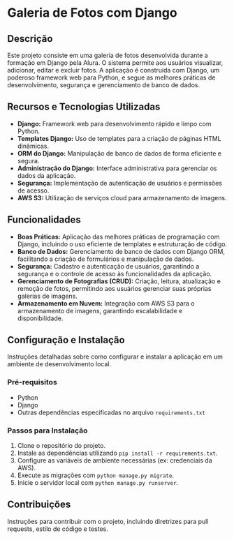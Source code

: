 # Galeria de Fotos com Django

## Descrição
Este projeto consiste em uma galeria de fotos desenvolvida durante a formação em Django pela Alura. O sistema permite aos usuários visualizar, adicionar, editar e excluir fotos. A aplicação é construída com Django, um poderoso framework web para Python, e segue as melhores práticas de desenvolvimento, segurança e gerenciamento de banco de dados.

## Recursos e Tecnologias Utilizadas
- **Django:** Framework web para desenvolvimento rápido e limpo com Python.
- **Templates Django:** Uso de templates para a criação de páginas HTML dinâmicas.
- **ORM do Django:** Manipulação de banco de dados de forma eficiente e segura.
- **Administração do Django:** Interface administrativa para gerenciar os dados da aplicação.
- **Segurança:** Implementação de autenticação de usuários e permissões de acesso.
- **AWS S3:** Utilização de serviços cloud para armazenamento de imagens.

## Funcionalidades
- **Boas Práticas:** Aplicação das melhores práticas de programação com Django, incluindo o uso eficiente de templates e estruturação de código.
- **Banco de Dados:** Gerenciamento de banco de dados com Django ORM, facilitando a criação de formulários e manipulação de dados.
- **Segurança:** Cadastro e autenticação de usuários, garantindo a segurança e o controle de acesso às funcionalidades da aplicação.
- **Gerenciamento de Fotografias (CRUD):** Criação, leitura, atualização e remoção de fotos, permitindo aos usuários gerenciar suas próprias galerias de imagens.
- **Armazenamento em Nuvem:** Integração com AWS S3 para o armazenamento de imagens, garantindo escalabilidade e disponibilidade.

## Configuração e Instalação
Instruções detalhadas sobre como configurar e instalar a aplicação em um ambiente de desenvolvimento local.

### Pré-requisitos
- Python 
- Django
- Outras dependências especificadas no arquivo `requirements.txt`

### Passos para Instalação
1. Clone o repositório do projeto.
2. Instale as dependências utilizando `pip install -r requirements.txt`.
3. Configure as variáveis de ambiente necessárias (ex: credenciais da AWS).
4. Execute as migrações com `python manage.py migrate`.
5. Inicie o servidor local com `python manage.py runserver`.

## Contribuições
Instruções para contribuir com o projeto, incluindo diretrizes para pull requests, estilo de código e testes.

